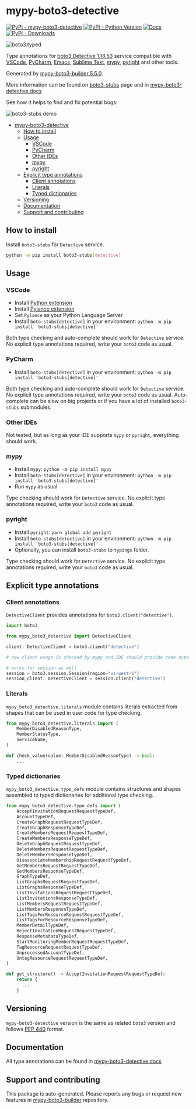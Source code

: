 <a id="mypy-boto3-detective"></a>

# mypy-boto3-detective

[![PyPI - mypy-boto3-detective](https://img.shields.io/pypi/v/mypy-boto3-detective.svg?color=blue)](https://pypi.org/project/mypy-boto3-detective)
[![PyPI - Python Version](https://img.shields.io/pypi/pyversions/mypy-boto3-detective.svg?color=blue)](https://pypi.org/project/mypy-boto3-detective)
[![Docs](https://img.shields.io/readthedocs/mypy-boto3-builder.svg?color=blue)](https://mypy-boto3-builder.readthedocs.io/)
[![PyPI - Downloads](https://img.shields.io/pypi/dw/mypy-boto3-detective?color=blue)](https://pypistats.org/packages/mypy-boto3-detective)

![boto3.typed](https://github.com/vemel/mypy_boto3_builder/raw/master/logo.png)

Type annotations for
[boto3.Detective 1.18.53](https://boto3.amazonaws.com/v1/documentation/api/1.18.53/reference/services/detective.html#Detective)
service compatible with [VSCode](https://code.visualstudio.com/),
[PyCharm](https://www.jetbrains.com/pycharm/),
[Emacs](https://www.gnu.org/software/emacs/),
[Sublime Text](https://www.sublimetext.com/),
[mypy](https://github.com/python/mypy),
[pyright](https://github.com/microsoft/pyright) and other tools.

Generated by
[mypy-boto3-builder 5.5.0](https://github.com/vemel/mypy_boto3_builder).

More information can be found on
[boto3-stubs](https://pypi.org/project/boto3-stubs/) page and in
[mypy-boto3-detective docs](https://vemel.github.io/boto3_stubs_docs/mypy_boto3_detective/)

See how it helps to find and fix potential bugs:

![boto3-stubs demo](https://github.com/vemel/mypy_boto3_builder/raw/master/demo.gif)

- [mypy-boto3-detective](#mypy-boto3-detective)
  - [How to install](#how-to-install)
  - [Usage](#usage)
    - [VSCode](#vscode)
    - [PyCharm](#pycharm)
    - [Other IDEs](#other-ides)
    - [mypy](#mypy)
    - [pyright](#pyright)
  - [Explicit type annotations](#explicit-type-annotations)
    - [Client annotations](#client-annotations)
    - [Literals](#literals)
    - [Typed dictionaries](#typed-dictionaries)
  - [Versioning](#versioning)
  - [Documentation](#documentation)
  - [Support and contributing](#support-and-contributing)

<a id="how-to-install"></a>

## How to install

Install `boto3-stubs` for `Detective` service.

```bash
python -m pip install boto3-stubs[detective]
```

<a id="usage"></a>

## Usage

<a id="vscode"></a>

### VSCode

- Install
  [Python extension](https://marketplace.visualstudio.com/items?itemName=ms-python.python)
- Install
  [Pylance extension](https://marketplace.visualstudio.com/items?itemName=ms-python.vscode-pylance)
- Set `Pylance` as your Python Language Server
- Install `boto-stubs[detective]` in your environment:
  `python -m pip install 'boto3-stubs[detective]'`

Both type checking and auto-complete should work for `Detective` service. No
explicit type annotations required, write your `boto3` code as usual.

<a id="pycharm"></a>

### PyCharm

- Install `boto-stubs[detective]` in your environment:
  `python -m pip install 'boto3-stubs[detective]'`

Both type checking and auto-complete should work for `Detective` service. No
explicit type annotations required, write your `boto3` code as usual.
Auto-complete can be slow on big projects or if you have a lot of installed
`boto3-stubs` submodules.

<a id="other-ides"></a>

### Other IDEs

Not tested, but as long as your IDE supports `mypy` or `pyright`, everything
should work.

<a id="mypy"></a>

### mypy

- Install `mypy`: `python -m pip install mypy`
- Install `boto-stubs[detective]` in your environment:
  `python -m pip install 'boto3-stubs[detective]'`
- Run `mypy` as usual

Type checking should work for `Detective` service. No explicit type annotations
required, write your `boto3` code as usual.

<a id="pyright"></a>

### pyright

- Install `pyright`: `yarn global add pyright`
- Install `boto-stubs[detective]` in your environment:
  `python -m pip install 'boto3-stubs[detective]'`
- Optionally, you can install `boto3-stubs` to `typings` folder.

Type checking should work for `Detective` service. No explicit type annotations
required, write your `boto3` code as usual.

<a id="explicit-type-annotations"></a>

## Explicit type annotations

<a id="client-annotations"></a>

### Client annotations

`DetectiveClient` provides annotations for `boto3.client("detective")`.

```python
import boto3

from mypy_boto3_detective import DetectiveClient

client: DetectiveClient = boto3.client("detective")

# now client usage is checked by mypy and IDE should provide code auto-complete

# works for session as well
session = boto3.session.Session(region="us-west-1")
session_client: DetectiveClient = session.client("detective")
```

<a id="literals"></a>

### Literals

`mypy_boto3_detective.literals` module contains literals extracted from shapes
that can be used in user code for type checking.

```python
from mypy_boto3_detective.literals import (
    MemberDisabledReasonType,
    MemberStatusType,
    ServiceName,
)

def check_value(value: MemberDisabledReasonType) -> bool:
    ...
```

<a id="typed-dictionaries"></a>

### Typed dictionaries

`mypy_boto3_detective.type_defs` module contains structures and shapes
assembled to typed dictionaries for additional type checking.

```python
from mypy_boto3_detective.type_defs import (
    AcceptInvitationRequestRequestTypeDef,
    AccountTypeDef,
    CreateGraphRequestRequestTypeDef,
    CreateGraphResponseTypeDef,
    CreateMembersRequestRequestTypeDef,
    CreateMembersResponseTypeDef,
    DeleteGraphRequestRequestTypeDef,
    DeleteMembersRequestRequestTypeDef,
    DeleteMembersResponseTypeDef,
    DisassociateMembershipRequestRequestTypeDef,
    GetMembersRequestRequestTypeDef,
    GetMembersResponseTypeDef,
    GraphTypeDef,
    ListGraphsRequestRequestTypeDef,
    ListGraphsResponseTypeDef,
    ListInvitationsRequestRequestTypeDef,
    ListInvitationsResponseTypeDef,
    ListMembersRequestRequestTypeDef,
    ListMembersResponseTypeDef,
    ListTagsForResourceRequestRequestTypeDef,
    ListTagsForResourceResponseTypeDef,
    MemberDetailTypeDef,
    RejectInvitationRequestRequestTypeDef,
    ResponseMetadataTypeDef,
    StartMonitoringMemberRequestRequestTypeDef,
    TagResourceRequestRequestTypeDef,
    UnprocessedAccountTypeDef,
    UntagResourceRequestRequestTypeDef,
)

def get_structure() -> AcceptInvitationRequestRequestTypeDef:
    return {
      ...
    }
```

<a id="versioning"></a>

## Versioning

`mypy-boto3-detective` version is the same as related `boto3` version and
follows [PEP 440](https://www.python.org/dev/peps/pep-0440/) format.

<a id="documentation"></a>

## Documentation

All type annotations can be found in
[mypy-boto3-detective docs](https://vemel.github.io/boto3_stubs_docs/mypy_boto3_detective/)

<a id="support-and-contributing"></a>

## Support and contributing

This package is auto-generated. Please reports any bugs or request new features
in [mypy-boto3-builder](https://github.com/vemel/mypy_boto3_builder/issues/)
repository.

